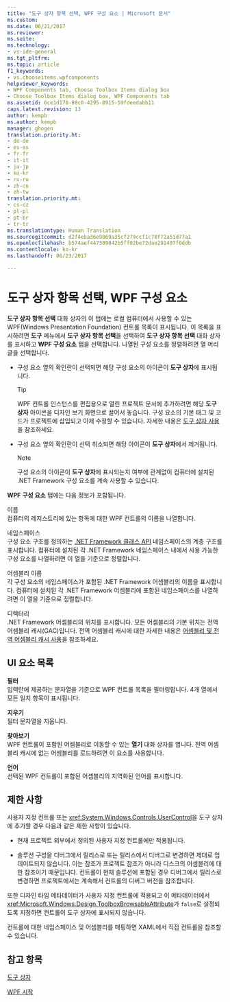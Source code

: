 ```yaml
---
title: "도구 상자 항목 선택, WPF 구성 요소 | Microsoft 문서"
ms.custom: 
ms.date: 06/21/2017
ms.reviewer: 
ms.suite: 
ms.technology:
- vs-ide-general
ms.tgt_pltfrm: 
ms.topic: article
f1_keywords:
- vs.chooseitems.wpfcomponents
helpviewer_keywords:
- WPF Components tab, Choose Toolbox Items dialog box
- Choose Toolbox Items dialog box, WPF Components tab
ms.assetid: 6ce1d178-88c0-4295-8915-59fdeedabb11
caps.latest.revision: 13
author: kempb
ms.author: kempb
manager: ghogen
translation.priority.ht:
- de-de
- es-es
- fr-fr
- it-it
- ja-jp
- ko-kr
- ru-ru
- zh-cn
- zh-tw
translation.priority.mt:
- cs-cz
- pl-pl
- pt-br
- tr-tr
ms.translationtype: Human Translation
ms.sourcegitcommit: d2f4eba36e9069a35cf279ccf1c78f72a51d77a1
ms.openlocfilehash: b574aef447309842b5ff02be72dae291407f0ddb
ms.contentlocale: ko-kr
ms.lasthandoff: 06/23/2017

---
```

# <a name="choose-toolbox-items-wpf-components"></a>도구 상자 항목 선택, WPF 구성 요소
**도구 상자 항목 선택** 대화 상자의 이 탭에는 로컬 컴퓨터에서 사용할 수 있는 WPF(Windows Presentation Foundation) 컨트롤 목록이 표시됩니다. 이 목록을 표시하려면 **도구** 메뉴에서 **도구 상자 항목 선택**을 선택하여 **도구 상자 항목 선택** 대화 상자를 표시하고 **WPF 구성 요소** 탭을 선택합니다. 나열된 구성 요소를 정렬하려면 열 머리글을 선택합니다.  

-   구성 요소 옆의 확인란이 선택되면 해당 구성 요소의 아이콘이 **도구 상자**에 표시됩니다.  

    > [!TIP]
    >  WPF 컨트롤 인스턴스를 편집용으로 열린 프로젝트 문서에 추가하려면 해당 **도구 상자** 아이콘을 디자인 보기 화면으로 끌어서 놓습니다. 구성 요소의 기본 태그 및 코드가 프로젝트에 삽입되고 이제 수정할 수 있습니다. 자세한 내용은 [도구 상자 사용](../../ide/using-the-toolbox.md)을 참조하세요.  

-   구성 요소 옆의 확인란이 선택 취소되면 해당 아이콘이 **도구 상자**에서 제거됩니다.  

    > [!NOTE]
    >  구성 요소의 아이콘이 **도구 상자**에 표시되는지 여부에 관계없이 컴퓨터에 설치된 .NET Framework 구성 요소를 계속 사용할 수 있습니다.  

 **WPF 구성 요소** 탭에는 다음 정보가 포함됩니다.  

 이름  
 컴퓨터의 레지스트리에 있는 항목에 대한 WPF 컨트롤의 이름을 나열합니다.  

 네임스페이스  
 구성 요소 구조를 정의하는 [.NET Framework 클래스 API](/dotnet/api/?view=netframework-4.7) 네임스페이스의 계층 구조를 표시합니다. 컴퓨터에 설치된 각 .NET Framework 네임스페이스 내에서 사용 가능한 구성 요소를 나열하려면 이 열을 기준으로 정렬합니다.  

 어셈블리 이름  
 각 구성 요소의 네임스페이스가 포함된 .NET Framework 어셈블리의 이름을 표시합니다. 컴퓨터에 설치된 각 .NET Framework 어셈블리에 포함된 네임스페이스를 나열하려면 이 열을 기준으로 정렬합니다.  

 디렉터리  
 .NET Framework 어셈블리의 위치를 표시합니다. 모든 어셈블리의 기본 위치는 전역 어셈블리 캐시(GAC)입니다. 전역 어셈블리 캐시에 대한 자세한 내용은 [어셈블리 및 전역 어셈블리 캐시 사용](/dotnet/framework/app-domains/working-with-assemblies-and-the-gac)을 참조하세요.  

## <a name="uielement-list"></a>UI 요소 목록  
 **필터**  
 입력란에 제공하는 문자열을 기준으로 WPF 컨트롤 목록을 필터링합니다. 4개 열에서 모든 일치 항목이 표시됩니다.  

 **지우기**  
 필터 문자열을 지웁니다.  

 **찾아보기**  
 WPF 컨트롤이 포함된 어셈블리로 이동할 수 있는 **열기** 대화 상자를 엽니다. 전역 어셈블리 캐시에 없는 어셈블리를 로드하려면 이 요소를 사용합니다.  

 **언어**  
 선택된 WPF 컨트롤이 포함된 어셈블리의 지역화된 언어를 표시합니다.  

## <a name="limitations"></a>제한 사항  
 사용자 지정 컨트롤 또는 <xref:System.Windows.Controls.UserControl>을 도구 상자에 추가할 경우 다음과 같은 제한 사항이 있습니다.  

-   현재 프로젝트 외부에서 정의된 사용자 지정 컨트롤에만 적용됩니다.  

-   솔루션 구성을 디버그에서 릴리스로 또는 릴리스에서 디버그로 변경하면 제대로 업데이트되지 않습니다. 이는 참조가 프로젝트 참조가 아니라 디스크의 어셈블리에 대한 참조이기 때문입니다. 컨트롤이 현재 솔루션에 포함된 경우 디버그에서 릴리스로 변경하면 프로젝트에서는 계속해서 컨트롤의 디버그 버전을 참조합니다.  

 또한 디자인 타임 메타데이터가 사용자 지정 컨트롤에 적용되고 이 메타데이터에서 <xref:Microsoft.Windows.Design.ToolboxBrowsableAttribute>가 `false`로 설정되도록 지정하면 컨트롤이 도구 상자에 표시되지 않습니다.  

 컨트롤에 대한 네임스페이스 및 어셈블리를 매핑하면 XAML에서 직접 컨트롤을 참조할 수 있습니다.  

## <a name="see-also"></a>참고 항목  
 [도구 상자](../../ide/reference/toolbox.md)

 [WPF 시작](../../designers/getting-started-with-wpf.md)

